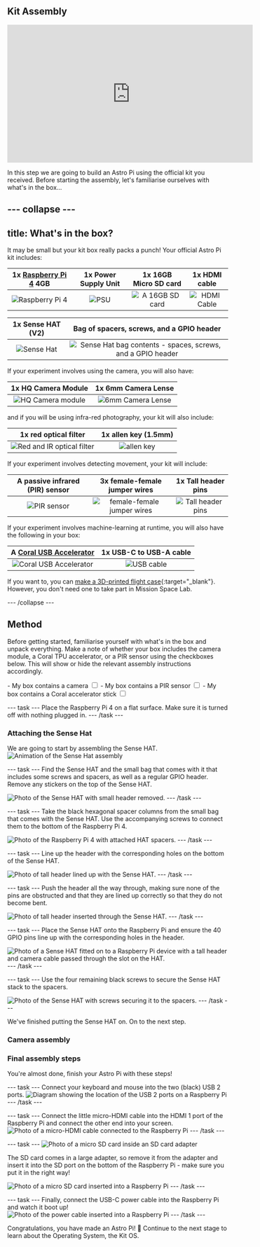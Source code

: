 ## Kit Assembly

<iframe width="560" height="315" src="https://www.youtube.com/embed/cFhmKzV_QZs" frameborder="0" allow="accelerometer; autoplay; encrypted-media; gyroscope; picture-in-picture" allowfullscreen></iframe>

In this step we are going to build an Astro Pi using the official kit you received. Before starting the assembly, let's familiarise ourselves with what's in the box...

--- collapse ---
---
title: What's in the box?
---
It may be small but your kit box really packs a punch! Your official Astro Pi kit includes:

| 1x [Raspberry Pi 4](https://www.raspberrypi.com/products/raspberry-pi-4-model-b/) 4GB | 1x Power Supply Unit | 1x 16GB Micro SD card | 1x HDMI cable |
|:--------:|:-------:|:--------:|:--------:|
| ![Raspberry Pi 4](images/thumbnails/raspberry-pi-vector.png) | ![PSU](images/pi-power-supply-vector.png) | ![A 16GB SD card](images/sd-card-vector.png) | ![HDMI Cable](images/hdmi-cable.png) |

| 1x Sense HAT (V2) | Bag of spacers, screws, and a GPIO header
|:--------:|:-------:|
| ![Sense Hat](images/sense-hat-vector.png) | ![Sense Hat bag contents - spaces, screws, and a GPIO header](images/spacers_screws_gpio_header.png) |

If your experiment involves using the camera, you will also have:

| 1x HQ Camera Module | 1x 6mm Camera Lense |
|:--------:|:-------:|
| ![HQ Camera module](images/camera-module-vector.png) | ![6mm Camera Lense](images/6mm-lens-vector.png) |

and if you will be using infra-red photography, your kit will also include:

| 1x red optical filter | 1x allen key (1.5mm) |
|:--------:|:-------:|
| ![Red and IR optical filter](images/midopt-filter-vector.png) | ![allen key](images/allen-key-vector.png) |

If your experiment involves detecting movement, your kit will include:

| A passive infrared (PIR) sensor | 3x female-female jumper wires | 1x Tall header pins |
|:--------:|:-------:|:--------:|
| ![PIR sensor](images/pir-vector.png) | ![female-female jumper wires](images/jumper-female-to-female-vector.png) | ![Tall header pins](images/tallHeaderPins.png) |

If your experiment involves machine-learning at runtime, you will also have the following in your box:

| A [Coral USB Accelerator](https://coral.ai/products/accelerator) | 1x USB-C to USB-A cable |
|:--------:|:-------:|
| ![Coral USB Accelerator](images/coral-vector.png) | ![USB cable](images/usb-cable-vector.png) |

If you want to, you can [make a 3D-printed flight case](https://projects.raspberrypi.org/en/projects/astro-pi-flight-case-mk2){:target="_blank"}. However, you don't need one to take part in Mission Space Lab. 

--- /collapse ---

## Method

Before getting started, familiarise yourself with what's in the box and unpack everything. Make a note of whether your box includes the camera module, a Coral TPU accelerator, or a PIR sensor using the checkboxes below. This will show or hide the relevant assembly instructions accordingly.

<div id="checkbox_div">
- My box contains a camera <input type="checkbox" id="hasCamera">
<div class="camera_step">
  - My box contains an infrared filter<input type="checkbox" id="hasInfrared">
</div>
- My box contains a PIR sensor <input type="checkbox" id="hasPir">
- My box contains a Coral accelerator stick <input type="checkbox" id="hasCoral">
</div>

--- task --- 
Place the Raspberry Pi 4 on a flat surface. Make sure it is turned off with nothing plugged in.
--- /task ---

### Attaching the Sense Hat

We are going to start by assembling the Sense HAT.
![Animation of the Sense Hat assembly](images/animated_sense_hat.gif)

--- task ---
Find the Sense HAT and the small bag that comes with it that includes some screws and spacers, as well as a regular GPIO header.
Remove any stickers on the top of the Sense HAT.

![Photo of the Sense HAT with small header removed.](images/assembly_small_header.JPG)
--- /task ---

--- task ---
Take the black hexagonal spacer columns from the small bag that comes with the Sense HAT. Use the accompanying screws to connect them to the bottom of the Raspberry Pi 4.

![Photo of the Raspberry Pi 4 with attached HAT spacers.](images/assembly_spacers.JPG)
--- /task ---

<div class="pir_step">

--- task ---
In a separate bag, locate the tall GPIO header. We will use this header instead of the regular header to allow enough space for the PIR sensor.

![Photo of the tall GPIO header](images/tall_header_pins.png)
--- /task ---

</div>

--- task ---
Line up the header with the corresponding holes on the bottom of the Sense HAT.  

![Photo of tall header lined up with the Sense HAT.](images/assembly_insert_header.JPG)
--- /task ---

--- task ---
Push the header all the way through, making sure none of the pins are obstructed and that they are lined up correctly so that they do not become bent.  

![Photo of tall header inserted through the Sense HAT.](images/assembly_sh_header.JPG)
--- /task ---

<div class="camera_step">

--- task ---
![Photo of the camera ribbon cable inserted through the gap in the Sense HAT](images/ribbon_cable_inside_sense_hat.png)

With the Raspberry Pi High Quality Camera and connector cable unboxed, take the connector cable and feed it through the gap in the Sense HAT. The silver side of the connector cable should face the LED matrix and not the blue side.

Here is a video of the process:
<iframe width="560" height="315" src="https://www.youtube.com/embed/VzYGDq0D1mw" frameborder="0" allow="accelerometer; autoplay; encrypted-media; gyroscope; picture-in-picture" allowfullscreen></iframe>
--- /task ---

--- task ---
Find the CSI (Camera Serial Interface) port on the Raspberry Pi and gently pull the edges of the port's plastic cap.
![Diagram showing the location of the Camera Serial Interface on a Raspberry Pi 4](images/pi4-camera-port-vector.png)
--- /task ---

--- task ---
![Animation of a part of the camera install process](images/connect-camera.gif)
Insert the camera ribbon cable into the Raspberry Pi CSI socket, making sure that the silver side (and not the blue side) is facing the LED matrix. There should be 1 or 2mm of silver still remaining when the cable has been put in correctly.
Then, push the plastic clip back into place.

![Photo of Raspberry Pi with camera cable attached.](images/assembly_cam.JPG)
--- /task ---

</div>

--- task ---
Place the Sense HAT onto the Raspberry Pi and ensure the 40 GPIO pins line up with the corresponding holes in the header.

![Photo of a Sense HAT fitted on to a Raspberry Pi device with a tall header and camera cable passed through the slot on the HAT.](images/assembly_cam_spacers_sh.JPG)
--- /task ---

--- task ---
Use the four remaining black screws to secure the Sense HAT stack to the spacers. 

![Photo of the Sense HAT with screws securing it to the spacers.](images/assembly_spacer_top.JPG)
--- /task ---

We've finished putting the Sense HAT on. On to the next step.

<div class="pir_step">

### Passive infrared (PIR) sensor

--- task ---
Take the PIR and remove the foam pin protector block. 

![Photo of PIR with foam pin protector block removed.](images/assembly_PIR.JPG)
--- /task ---

--- task ---
Take a moment to familiarise yourself with the [layout of the Raspberry Pi pins](https://pinout.xyz). Notice that the odd-numbered pins are on the left, the even-numbered pins are on the right, and that the pin number increases by 2 each time we go down a row. 

![Diagram of the Raspberry Pi headers](images/rpi4-headers-vector.png)

Take a moment to look at the PIR sensor. Do you see the labels GND, VCC, and OUT?

![Photo of PIR with wires attached to pins.](images/assembly_PIR_wires.JPG)
--- /task ---

--- task ---
Now we are going to connect each pin on the PIR sensor to an appropriate pin on the Raspberry Pi using the three female-female jumper wires provided in the kit.

![Diagram of the PIR wiring](images/pir_wiring-vector.png)

- Connect the VCC pin on the PIR sensor to pin 1 (3V3) on the Raspberry Pi
- Connect the GND pin on the PIR sensor to pin 6 (GND) on the Raspberry Pi
- Connect the OUT pin should be connected to pin 32 (GPIO 12)

**Note**: Your jumper wires may be a different colour to the ones in the photos - the colour doesn't matter, don't worry!

![Photo of a Raspberry Pi with wires from the PIR connected to the correct pins.](images/assembly_wires.JPG)

Here is a video of the PIR setup:
<iframe width="560" height="315" src="https://www.youtube.com/embed/bezyRA3uHiY" frameborder="0" allow="accelerometer; autoplay; encrypted-media; gyroscope; picture-in-picture" allowfullscreen></iframe>


--- /task ---

You've just finished assembling the PIR sensor - great work!
</div>

<div class="coral_step">

### Setting up the Coral Machine Learning accelerator

--- task ---
![Diagram showing the location of the USB 3 ports on the Raspberry Pi](images/rpi4-usb3-vector.png)
Good news - the Coral accelerator stick requires no assembly! 
Simply locate the USB-C cable and plug it into the accelerator, and then plug the other end into any of the blue USB (USB 3) ports.

![Photo of the Coral accelerator stick with the USB-C cable inserted](images/coral_usb_c_inserted.png){: height="638" width="360px" class="small-img" }

![Photo of the Raspberry Pi with the Coral USB inserted into a USB 3 port](images/coral_usb_inserted.jpg)
--- /task ---

</div>

### Camera assembly

<div class="camera_step">

--- task ---
 
Find the high quality camera board and check that the back focus ring is screwed all the way in. 
![Photo of the high-quality camera sensor with the back focus ring screwed all the way in.](images/filter_backfocus.JPG)

--- /task ---

--- task ---
Remove the protective cap from the high-quality camera. 

![Photo of camera cable connected to the High Quality Camera sensor, with the cap removed](images/assembly_cap.JPG)
--- /task ---

--- task ---
Remove the C/CS adapter ring from the high-quality camera. 

![Photo of camera cable connected to the High Quality Camera sensor, with the cap and C/CS adapter ring removed](images/assembly_adapt_cap.JPG)
--- /task ---

<div class="infrared_step">

### Converting the camera to use infrared

If your Life on Earth experiment requires an infrared-sensitive (IR-sensitive) camera - for example, you are doing a NDVI (Normalized Difference Vegetation Index) experiment - then you will need to convert your camera using the steps below.

<p style="border-left: solid; border-width:10px; border-color: #fa1111; background-color: #f56c6c; padding: 10px;">
**Note**: If you are programming a Life in Space experiment, or your Life on Earth experiment requires photos to be taken in the visible light spectrum only, then please don't convert your high-quality camera sensor as you can't reverse/undo it later!
</p>

--- collapse ---
---
title: How does the infrared camera work?
---
The high-quality camera sensor can detect infrared (IR) light. However, the sensor housing contains an IR filter, which is used to greatly reduce the camera’s sensitivity to IR light.  This is so that the images captured by the high-quality camera sensor look the same as what we see with our eyes (which are not sensitive to IR light). By removing this filter we allow the IR light to pass through along with visible light.

In the next steps we will replace the built-in filter with a separate red filter which allows only reflected red light (660nm) and reflected near-infrared light (850nm) through to the sensor.  See our [NDVI (Normalized Difference Vegetation Index) project](https://projects.raspberrypi.org/en/projects/astropi-ndvi) for more information. 

--- /collapse ---

--- task ---
Remove the built-in infrared filter from the high-quality camera by following the [instructions here](https://www.raspberrypi.org/documentation/accessories/camera.html#raspberry-pi-hq-camera-filter-removal). You will need to use the 1.5mm allen key.

To help you even more, here is a video of this process:
<iframe width="560" height="315" src="https://www.youtube.com/embed/tAk0Q3jR_aQ" frameborder="0" allow="accelerometer; autoplay; encrypted-media; gyroscope; picture-in-picture" allowfullscreen></iframe>
--- /task ---


--- task ---
 
Take the MIDOPT filter and sit it onto the hole in the centre of the high-quality camera sensor.

![Photo of the high-quality camera sensor with the red filter sitting on top prior to installation.](images/filter_rest.JPG)
--- /task ---

--- task ---
 
Gently start turning the filter clockwise using just your fingers, so that the filter screws down into the high-quality camera sensor. Take care not to touch the glass part of the lens and leave greasy fingerprints!

![Photo of the high-quality camera sensor with the red filter being turned by hand.](images/filter_fingers.JPG)

--- /task ---

--- task ---
 
Take the tool provided with the filter and line up the two knobbly bits at each end with the corresponding dimples in the filter. If you have a 3D printer, you might like to print a handle for the tool to make it easier to grip. One of these handles has been printed and sent to the ISS for the astronauts to use when completing the task — but it isn't required. 

![Photo of the high-quality camera sensor showing the filter tool aligned with the filter itself.](images/filter_tool_align.JPG)
--- /task ---

--- task ---
 
Continue gently turning the filter using the tool. Take care not to touch the glass part of the lens with the tool — it will scratch it!

![Photo of the high-quality camera sensor with the red filter being turned using the tool.](images/filter_tool.JPG)

--- /task ---

--- task ---
 
You should start to feel increasing resistance as the filter gets lower. After about nine full turns, the filter should be as low as it can go and you won't be able to turn it any further. Be careful not to over-tighten. 

![Photo of the high-quality camera sensor with the red filter being turned using the tool.](images/filter_turning.JPG)

--- /task ---

</div>

--- task ---
Remove the cap from the narrower end of the 6mm lens 

![Photo of the 6mm lens with the cap removed from the narrower end](images/6mm_narrow_cap_removed.png)
--- /task ---

--- task ---
Screw the 6mm lens onto the high-quality camera sensor. 

![Photo of lens mounted on the High Quality Camera sensor](images/assembly_6mm.JPG)
--- /task ---

Congratulations! Now you have a complete infrared-sensitive camera!

</div>


### Final assembly steps

You're almost done, finish your Astro Pi with these steps!

--- task ---
Connect your keyboard and mouse into the two (black) USB 2 ports.
![Diagram showing the location of the USB 2 ports on a Raspberry Pi](images/rpi4-usb2-vector.png)
--- /task ---

--- task ---
Connect the little micro-HDMI cable into the HDMI 1 port of the Raspberry Pi and connect the other end into your screen.
![Photo of a micro-HDMI cable connected to the Raspberry Pi](images/hdmi_cable_inserted.png)
--- /task ---

--- task ---
![Photo of a micro SD card inside an SD card adapter](images/sd_card_adapter.png)

The SD card comes in a large adapter, so remove it from the adapter and insert it into the SD port on the bottom of the Raspberry Pi - make sure you put it in the right way!

![Photo of a micro SD card inserted into a Raspberry Pi](images/sd_card_inserted.png)
--- /task ---

--- task ---
Finally, connect the USB-C power cable into the Raspberry Pi and watch it boot up!
![Photo of the power cable inserted into a Raspberry Pi](images/power_cable_inserted.png)
--- /task ---

Congratulations, you have made an Astro Pi! 🚀
Continue to the next stage to learn about the Operating System, the Kit OS.


<style>
  /* This hides the Camera steps by default */
  .camera_step {
    display: none;
  }
  .infrared_step {
    display: none;
  }
  .pir_step {
    display: none;
  }
  .coral_step {
    display: none;
  }

  #checkbox_div ul {
    margin-bottom: 0;
  }

  /* TODO small-img class with max-width at 50% */

</style>

<script type="text/javascript">


  function toggleSteps(checked, css_class) {
    /**
     * Show/hide the associated steps
    */
    const steps = document.querySelectorAll(css_class);
    if (checked) {
      // show the class
      steps.forEach((step) => step.style.display = "block");
    } else {
      // hide
      steps.forEach((step) => step.style.display = "none");
    }
  }

  function getChangeHandler(checkbox_id, css_class) {
    return (event) => {
      // persist the checkbox into localstorage
      var checkboxValues = JSON.parse(localStorage.getItem('checkboxValues')) || {};
      checkboxValues[checkbox_id] = event.target.checked;
      const ttlInMs = 1000 * 60 * 60 * 24 // 24 hours
      checkboxValues["expiry"] = new Date().getTime() + ttlInMs
      localStorage.setItem("checkboxValues", JSON.stringify(checkboxValues));

      // show/hide the associated steps
      toggleSteps(event.target.checked, css_class);
    }
  }

  var checkboxes = ["hasCamera", "hasInfrared", "hasPir", "hasCoral"];
  var cssClasses = [".camera_step", ".infrared_step", ".pir_step", ".coral_step"];

  for (let i = 0; i < checkboxes.length; i++) { 
    const checkbox = document.getElementById(checkboxes[i]);
    const cssClass = cssClasses[i];
    checkbox.addEventListener('change', getChangeHandler(checkboxes[i], cssClass));
    // initialise the checkbox state based on localstorage
    const checkboxValues = JSON.parse(localStorage.getItem('checkboxValues')) || {};
    // check expiry
    if ('expiry' in checkboxValues && 
        checkboxValues['expiry'] < new Date().getTime()) {
      localStorage.removeItem('checkboxValues')
      checkboxValues = {}
    } else if (checkboxes[i] in checkboxValues) {
      // should trigger the change event
      checkbox.checked = checkboxValues[checkboxes[i]]; 
      toggleSteps(checkboxValues[checkboxes[i]], cssClass);
    }
  }

</script>
